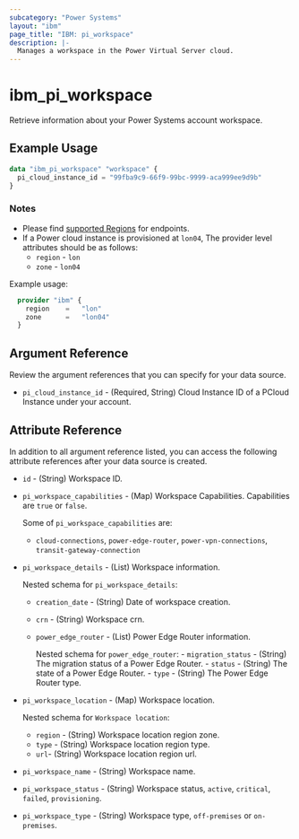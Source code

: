 ```yaml
---
subcategory: "Power Systems"
layout: "ibm"
page_title: "IBM: pi_workspace"
description: |-
  Manages a workspace in the Power Virtual Server cloud.
---
```


# ibm_pi_workspace

Retrieve information about your Power Systems account workspace.

## Example Usage

```terraform
data "ibm_pi_workspace" "workspace" {
  pi_cloud_instance_id = "99fba9c9-66f9-99bc-9999-aca999ee9d9b"
}
```

### Notes

- Please find [supported Regions](https://cloud.ibm.com/apidocs/power-cloud#endpoint) for endpoints.
- If a Power cloud instance is provisioned at `lon04`, The provider level attributes should be as follows:
  - `region` - `lon`
  - `zone` - `lon04`

Example usage:

  ```terraform
    provider "ibm" {
      region    =   "lon"
      zone      =   "lon04"
    }
  ```

## Argument Reference

Review the argument references that you can specify for your data source.

- `pi_cloud_instance_id` - (Required, String) Cloud Instance ID of a PCloud Instance under your account.

## Attribute Reference

In addition to all argument reference listed, you can access the following attribute references after your data source is created.

- `id` - (String) Workspace ID.
- `pi_workspace_capabilities` - (Map) Workspace Capabilities. Capabilities are `true` or `false`.

    Some of `pi_workspace_capabilities` are:
  - `cloud-connections`, `power-edge-router`, `power-vpn-connections`,  `transit-gateway-connection`

- `pi_workspace_details` - (List) Workspace information.

    Nested schema for `pi_workspace_details`:
  - `creation_date` - (String) Date of workspace creation.
  - `crn` - (String) Workspace crn.
  - `power_edge_router` - (List) Power Edge Router information.

      Nested schema for `power_edge_router`:
        - `migration_status` - (String) The migration status of a Power Edge Router.
        - `status` - (String) The state of a Power Edge Router.
        - `type` - (String) The Power Edge Router type.
- `pi_workspace_location` - (Map) Workspace location.

    Nested schema for `Workspace location`:
  - `region` - (String) Workspace location region zone.
  - `type` - (String) Workspace location region type.
  - `url`- (String) Workspace location region url.
- `pi_workspace_name` - (String) Workspace name.
- `pi_workspace_status` - (String) Workspace status, `active`, `critical`, `failed`, `provisioning`.
- `pi_workspace_type` - (String) Workspace type, `off-premises` or `on-premises`.
